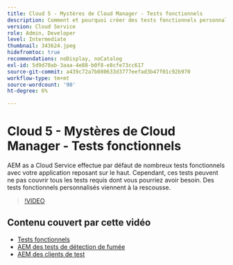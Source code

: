 ```yaml
---
title: Cloud 5 - Mystères de Cloud Manager - Tests fonctionnels
description: Comment et pourquoi créer des tests fonctionnels personnalisés
version: Cloud Service
role: Admin, Developer
level: Intermediate
thumbnail: 343624.jpeg
hidefromtoc: true
recommendations: noDisplay, noCatalog
exl-id: 5d9d70ab-3aaa-4e88-b0f8-e8cfe73cc617
source-git-commit: a439c72a7b080633d3777eefad3b47f01c92b970
workflow-type: tm+mt
source-wordcount: '90'
ht-degree: 6%

---
```


# Cloud 5 - Mystères de Cloud Manager - Tests fonctionnels

AEM as a Cloud Service effectue par défaut de nombreux tests fonctionnels avec votre application reposant sur le haut. Cependant, ces tests peuvent ne pas couvrir tous les tests requis dont vous pourriez avoir besoin. Des tests fonctionnels personnalisés viennent à la rescousse.

>[!VIDEO](https://video.tv.adobe.com/v/343624?quality=12&learn=on)

## Contenu couvert par cette vidéo

+ [Tests fonctionnels](https://experienceleague.adobe.com/docs/experience-manager-cloud-service/content/implementing/using-cloud-manager/test-results/functional-testing.html)
+ [AEM des tests de détection de fumée](https://github.com/adobe/aem-test-samples/)
+ [AEM des clients de test](https://github.com/adobe/aem-testing-clients/)
